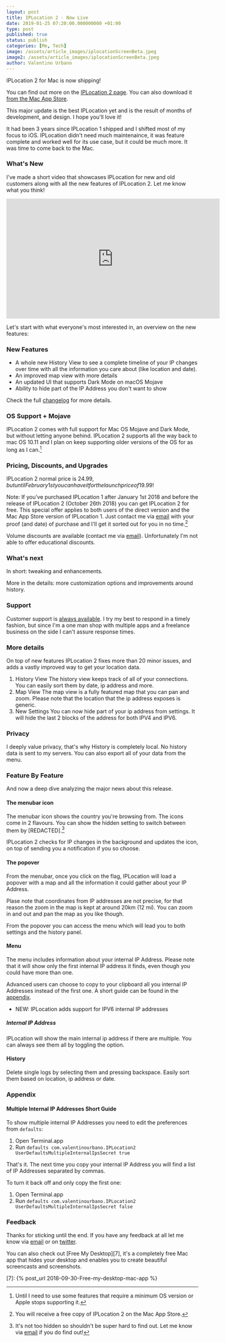 ```yaml
---
layout: post
title: IPLocation 2 - Now Live
date: 2019-01-25 07:20:00.000000000 +01:00
type: post
published: true
status: publish
categories: [Me, Tech]
image: /assets/article_images/iplocationScreenBeta.jpeg
image2: /assets/article_images/iplocationScreenBeta.jpeg
author: Valentino Urbano
---
```


IPLocation 2 for Mac is now shipping!

You can find out more on the [IPLocation 2 page][4]. You can also download it [from the Mac App Store][5].

This major update is the best IPLocation yet and is the result of months of development, and design. I hope you'll love it!

It had been 3 years since IPLocation 1 shipped and I shifted most of my focus to iOS. IPLocation didn't need much maintenaince, it was feature complete and worked well for its use case, but it could be much more. It was time to come back to the Mac.

### What's New

I've made a short video that showcases IPLocation for new and old customers along with all the new features of IPLocation 2. Let me know what you think!

<iframe width="560" height="315" src="https://www.youtube-nocookie.com/embed/Bq_qGeKXC9g" frameborder="0" allow="autoplay; encrypted-media" allowfullscreen></iframe>

Let's start with what everyone's most interested in, an overview on the new features:

### New Features

- A whole new History View to see a complete timeline of your IP changes over time with all the information you care about (like location and date).
- An improved map view with more details
- An updated UI that supports Dark Mode on macOS Mojave
- Ability to hide part of the IP Address you don't want to show

Check the full [changelog][2] for more details.

### OS Support + Mojave

IPLocation 2 comes with full support for Mac OS Mojave and Dark Mode, but without letting anyone behind. IPLocation 2 supports all the way back to mac OS 10.11 and I plan on keep supporting older versions of the OS for as long as I can.[^1]

### Pricing, Discounts, and Upgrades

IPLocation 2 normal price is 24.99$, but until February 1st you can have it for the launch price of 19.99$!

Note: If you've purchased IPLocation 1 after January 1st 2018 and before the release of IPLocation 2 (October 26th 2018) you can get IPLocation 2 for free. This special offer applies to both users of the direct version and the Mac App Store version of IPLocation 1. Just contact me via [email][3] with your proof (and date) of purchase and I'll get it sorted out for you in no time.[^2]

Volume discounts are available (contact me via [email][3]). Unfortunately I'm not able to offer educational discounts.

### What's next

In short: tweaking and enhancements.

More in the details: more customization options and improvements around history.

### Support

Customer support is [always available][1]. I try my best to respond in a timely fashion, but since I'm a one man shop with multiple apps and a freelance business on the side I can't assure response times.

### More details

On top of new features IPLocation 2 fixes more than 20 minor issues, and adds a vastly improved way to get your location data.

1. History View
   The history view keeps track of all of your connections. You can easily sort them by date, ip address and more.
2. Map View
   The map view is a fully featured map that you can pan and zoom. Please note that the location that the ip address exposes is generic.
3. New Settings
   You can now hide part of your ip address from settings. It will hide the last 2 blocks of the address for both IPV4 and IPV6.

### Privacy

I deeply value privacy, that's why History is completely local. No history data is sent to my servers. You can also export all of your data from the menu.

### Feature By Feature

And now a deep dive analyzing the major news about this release.

#### The menubar icon

The menubar icon shows the country you're browsing from. The icons come in 2 flavours. You can show the hidden setting to switch between them by [REDACTED].[^3]

IPLocation 2 checks for IP changes in the background and updates the icon, on top of sending you a notification if you so choose.

#### The popover

From the menubar, once you click on the flag, IPLocation will load a popover with a map and all the information it could gather about your IP Address.

Plase note that coordinates from IP addresses are not precise, for that reason the zoom in the map is kept at around 20km (12 mi). You can zoom in and out and pan the map as you like though.

From the popover you can access the menu which will lead you to both settings and the history panel.

#### Menu

The menu includes information about your internal IP Address. Please note that it will show only the first internal IP address it finds, even though you could have more than one.

Advanced users can choose to copy to your clipboard all you internal IP Addresses instead of the first one. A short guide can be found in the [appendix](#appendix).

- NEW: IPLocation adds support for IPV6 internal IP addresses

##### Internal IP Address

IPLocation will show the main internal ip address if there are multiple. You can always see them all by toggling the option.

#### History

Delete single logs by selecting them and pressing backspace. Easily sort them based on location, ip address or date.

### Appendix

#### Multiple Internal IP Addresses Short Guide

<a id="appendix"></a>

To show multiple internal IP Addresses you need to edit the preferences from `defaults`:

1. Open Terminal.app
2. Run `defaults com.valentinourbano.IPLocation2 UserDefaultsMultipleInternalIpsSecret true`

That's it. The next time you copy your internal IP Address you will find a list of IP Addresses separated by commas.

To turn it back off and only copy the first one:

1. Open Terminal.app
2. Run `defaults com.valentinourbano.IPLocation2 UserDefaultsMultipleInternalIpsSecret false`

### Feedback

Thanks for sticking until the end. If you have any feedback at all let me know via [email][3] or on [twitter][6].

You can also check out [Free My Desktop][7], it's a completely free Mac app that hides your desktop and enables you to create beautiful screencasts and screenshots.

[1]: /support
[2]: /apps/mac/patchnotes/iplocation
[3]: /about
[4]: /apps/mac/iplocation
[5]: https://itunes.apple.com/us/app/iplocation-2/id1438343930?&at=1010lHG?mt=8
[6]: https://twitter.com/valentinourbano

[7]: {% post_url 2018-09-30-Free-my-desktop-mac-app %}

[^1]: Until I need to use some features that require a minimum OS version or Apple stops supporting it.
[^2]: You will receive a free copy of IPLocation 2 on the Mac App Store.
[^3]: It's not too hidden so shouldn't be super hard to find out. Let me know via [email][3] if you do find out!
